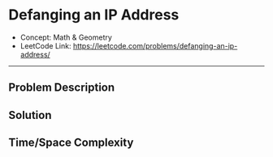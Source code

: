 # Defanging an IP Address

- Concept: Math & Geometry
- LeetCode Link: https://leetcode.com/problems/defanging-an-ip-address/

---

## Problem Description

## Solution

## Time/Space Complexity

